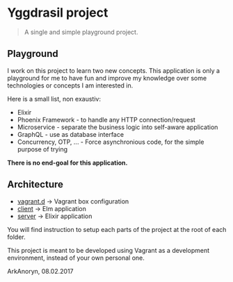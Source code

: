 # Yggdrasil project

> A single and simple playground project.

## Playground
I work on this project to learn two new concepts.
This application is only a playground for me to have fun and improve my knowledge over some technologies or concepts I am interested in.

Here is a small list, non exaustiv:
* Elixir
* Phoenix Framework - to handle any HTTP connection/request
* Microservice - separate the business logic into self-aware application
* GraphQL - use as database interface
* Concurrency, OTP, ... - Force asynchronious code, for the simple purpose of trying

**There is no end-goal for this application.**

## Architecture

* [vagrant.d]( ./vagrant.d/README.md ) -> Vagrant box configuration
* [client]( ./client/README.md ) -> Elm application
* [server]( ./server/README.md ) -> Elixir application

You will find instruction to setup each parts of the project at the root of each folder.

This project is meant to be developed using Vagrant as a development environment, instead of your own personal one.

ArkAnoryn, 08.02.2017

